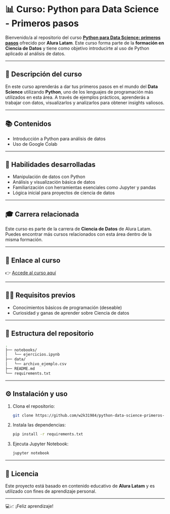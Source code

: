 
# 📊 Curso: Python para Data Science - Primeros pasos

Bienvenido/a al repositorio del curso **[Python para Data Science: primeros pasos](https://app.aluracursos.com/course/python-data-science-primeros-pasos)** ofrecido por **Alura Latam**. Este curso forma parte de la **formación en Ciencia de Datos** y tiene como objetivo introducirte al uso de Python aplicado al análisis de datos.

---

## 🚀 Descripción del curso

En este curso aprenderás a dar tus primeros pasos en el mundo del **Data Science** utilizando **Python**, uno de los lenguajes de programación más utilizados en esta área. A través de ejemplos prácticos, aprenderás a trabajar con datos, visualizarlos y analizarlos para obtener insights valiosos.

---

## 📚 Contenidos

- Introducción a Python para análisis de datos
- Uso de Google Colab


---

## 🧠 Habilidades desarrolladas

- Manipulación de datos con Python
- Análisis y visualización básica de datos
- Familiarización con herramientas esenciales como Jupyter y pandas
- Lógica inicial para proyectos de ciencia de datos

---

## 🎓 Carrera relacionada

Este curso es parte de la carrera de **Ciencia de Datos** de Alura Latam. Puedes encontrar más cursos relacionados con esta área dentro de la misma formación.

---

## 🔗 Enlace al curso

👉 [Accede al curso aquí](https://app.aluracursos.com/course/python-data-science-primeros-pasos)

---

## 🧑‍💻 Requisitos previos

- Conocimientos básicos de programación (deseable)
- Curiosidad y ganas de aprender sobre Ciencia de datos

---

## 💁‍️ Estructura del repositorio

```bash
.
├── notebooks/
│   └── ejercicios.ipynb
├── data/
│   └── archivo_ejemplo.csv
├── README.md
└── requirements.txt
```

---

## ⚙️ Instalación y uso

1. Clona el repositorio:
   ```bash
   git clone https://github.com/w2k31984/python-data-science-primeros-pasos.git
   ```
2. Instala las dependencias:
   ```bash
   pip install -r requirements.txt
   ```
3. Ejecuta Jupyter Notebook:
   ```bash
   jupyter notebook
   ```

---

## 📝 Licencia

Este proyecto está basado en contenido educativo de **Alura Latam** y es utilizado con fines de aprendizaje personal.

---

💻📈 ¡Feliz aprendizaje!
